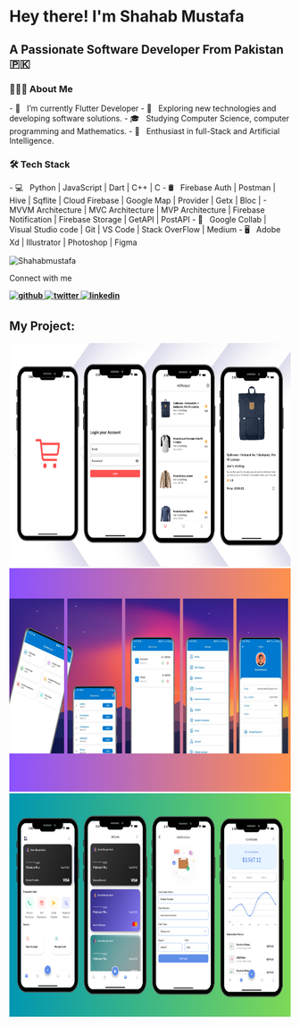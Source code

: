 <h1> Hey there! I'm Shahab Mustafa</h1>
<h2> A Passionate Software Developer From Pakistan 🇵🇰</h2>
<h3> 👨🏻‍💻 About Me </h3>
- 🔭 &nbsp; I’m currently Flutter Developer
- 🤔 &nbsp; Exploring new technologies and developing software solutions.
- 🎓 &nbsp; Studying Computer Science, computer programming and Mathematics.
- 🌱 &nbsp; Enthusiast in full-Stack and Artificial Intelligence.
<h3>🛠 Tech Stack</h3>
- 💻 &nbsp; Python | JavaScript | Dart | C++ | C  
- 🛢 &nbsp; Firebase Auth | Postman | Hive | Sqflite | Cloud Firebase | Google Map | Provider | Getx | Bloc |
-  MVVM Architecture | MVC Architecture | MVP Architecture | Firebase Notification | Firebase Storage | GetAPI | PostAPI
- 🔧 &nbsp; Google Collab | Visual Studio code  | Git | VS Code | Stack OverFlow | Medium
- 🖥 &nbsp; Adobe Xd | Illustrator | Photoshop | Figma

<p><img align="center" src="https://github-readme-streak-stats.herokuapp.com/?user=Shahabmustafa&" alt="Shahabmustafa" /></p>


Connect with me

<b>

<a href="https://github.com/Shahabmustafa" target="_blank">
<img src=https://img.shields.io/badge/github-%2324292e.svg?&style=for-the-badge&logo=github&logoColor=white alt=github style="margin-bottom: 5px;" />
</a>
<a href="https://twitter.com/ShahabMustafa9" target="_blank">
<img src=https://img.shields.io/badge/twitter-%2300acee.svg?&style=for-the-badge&logo=twitter&logoColor=white alt=twitter style="margin-bottom: 5px;" />
</a>
<a href="https://linkedin.com/in/shahab-mustafa-842688211" target="_blank">
<img src=https://img.shields.io/badge/linkedin-%231E77B5.svg?&style=for-the-badge&logo=linkedin&logoColor=white alt=linkedin style="margin-bottom: 5px;" />
</a> 

## My Project:
<img src="Blue Abstract Corporate YouTube Thumbnail copy 2.png" alt="ecommerce_api Splash Screen" width="800" height="400"/>

<img src="Blue Abstract Corporate YouTube Thumbnail copy.png" alt="ecommerce_api Splash Screen" width="800" height="400"/>

<img src="Blue Abstract Corporate YouTube Thumbnail.png" alt="ecommerce_api Splash Screen" width="800" height="400"/>

